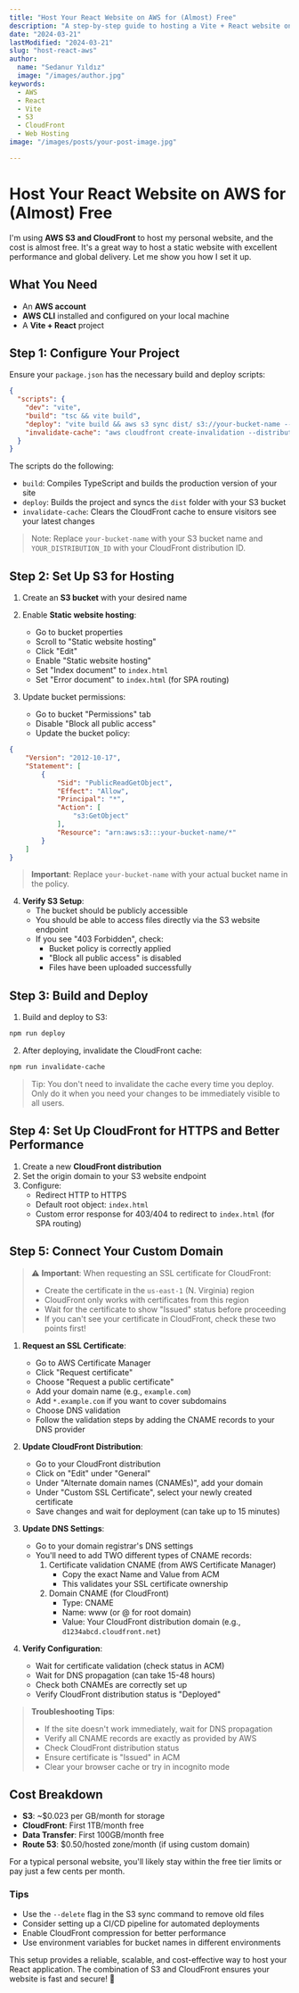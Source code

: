 ```yaml
---
title: "Host Your React Website on AWS for (Almost) Free"
description: "A step-by-step guide to hosting a Vite + React website on AWS S3 and CloudFront"
date: "2024-03-21"
lastModified: "2024-03-21"
slug: "host-react-aws"
author:
  name: "Sedanur Yıldız"
  image: "/images/author.jpg"
keywords:
  - AWS
  - React
  - Vite
  - S3
  - CloudFront
  - Web Hosting
image: "/images/posts/your-post-image.jpg"

--- 
```


# Host Your React Website on AWS for (Almost) Free

I'm using **AWS S3 and CloudFront** to host my personal website, and the cost is almost free. It's a great way to host a static website with excellent performance and global delivery. Let me show you how I set it up.

## What You Need
- An **AWS account**
- **AWS CLI** installed and configured on your local machine
- A **Vite + React** project

## Step 1: Configure Your Project
Ensure your `package.json` has the necessary build and deploy scripts:

```json
{
  "scripts": {
    "dev": "vite",
    "build": "tsc && vite build",
    "deploy": "vite build && aws s3 sync dist/ s3://your-bucket-name --delete",
    "invalidate-cache": "aws cloudfront create-invalidation --distribution-id YOUR_DISTRIBUTION_ID --paths \"/*\""
  }
}
```

The scripts do the following:
- `build`: Compiles TypeScript and builds the production version of your site
- `deploy`: Builds the project and syncs the `dist` folder with your S3 bucket
- `invalidate-cache`: Clears the CloudFront cache to ensure visitors see your latest changes

> Note: Replace `your-bucket-name` with your S3 bucket name and `YOUR_DISTRIBUTION_ID` with your CloudFront distribution ID.

## Step 2: Set Up S3 for Hosting
1. Create an **S3 bucket** with your desired name

2. Enable **Static website hosting**:
   - Go to bucket properties
   - Scroll to "Static website hosting"
   - Click "Edit"
   - Enable "Static website hosting"
   - Set "Index document" to `index.html`
   - Set "Error document" to `index.html` (for SPA routing)

3. Update bucket permissions:
   - Go to bucket "Permissions" tab
   - Disable "Block all public access"
   - Update the bucket policy:

```json
{
    "Version": "2012-10-17",
    "Statement": [
        {
            "Sid": "PublicReadGetObject",
            "Effect": "Allow",
            "Principal": "*",
            "Action": [
                "s3:GetObject"
            ],
            "Resource": "arn:aws:s3:::your-bucket-name/*"
        }
    ]
}
```

> **Important**: Replace `your-bucket-name` with your actual bucket name in the policy.

4. **Verify S3 Setup**:
   - The bucket should be publicly accessible
   - You should be able to access files directly via the S3 website endpoint
   - If you see "403 Forbidden", check:
     - Bucket policy is correctly applied
     - "Block all public access" is disabled
     - Files have been uploaded successfully

## Step 3: Build and Deploy
1. Build and deploy to S3:
```sh
npm run deploy
```

2. After deploying, invalidate the CloudFront cache:
```sh
npm run invalidate-cache
```

> Tip: You don't need to invalidate the cache every time you deploy. Only do it when you need your changes to be immediately visible to all users.

## Step 4: Set Up CloudFront for HTTPS and Better Performance
1. Create a new **CloudFront distribution**
2. Set the origin domain to your S3 website endpoint
3. Configure:
   - Redirect HTTP to HTTPS
   - Default root object: `index.html`
   - Custom error response for 403/404 to redirect to `index.html` (for SPA routing)

## Step 5: Connect Your Custom Domain

> ⚠️ **Important**: When requesting an SSL certificate for CloudFront:
> - Create the certificate in the `us-east-1` (N. Virginia) region
> - CloudFront only works with certificates from this region
> - Wait for the certificate to show "Issued" status before proceeding
> - If you can't see your certificate in CloudFront, check these two points first!

1. **Request an SSL Certificate**:
   - Go to AWS Certificate Manager
   - Click "Request certificate"
   - Choose "Request a public certificate"
   - Add your domain name (e.g., `example.com`)
   - Add `*.example.com` if you want to cover subdomains
   - Choose DNS validation
   - Follow the validation steps by adding the CNAME records to your DNS provider

2. **Update CloudFront Distribution**:
   - Go to your CloudFront distribution
   - Click on "Edit" under "General"
   - Under "Alternate domain names (CNAMEs)", add your domain
   - Under "Custom SSL Certificate", select your newly created certificate
   - Save changes and wait for deployment (can take up to 15 minutes)

3. **Update DNS Settings**:
   - Go to your domain registrar's DNS settings
   - You'll need to add TWO different types of CNAME records:
     1. Certificate validation CNAME (from AWS Certificate Manager)
        - Copy the exact Name and Value from ACM
        - This validates your SSL certificate ownership
     2. Domain CNAME (for CloudFront)
        - Type: CNAME
        - Name: www (or @ for root domain)
        - Value: Your CloudFront distribution domain (e.g., `d1234abcd.cloudfront.net`)

4. **Verify Configuration**:
   - Wait for certificate validation (check status in ACM)
   - Wait for DNS propagation (can take 15-48 hours)
   - Check both CNAMEs are correctly set up
   - Verify CloudFront distribution status is "Deployed"

> **Troubleshooting Tips**:
> - If the site doesn't work immediately, wait for DNS propagation
> - Verify all CNAME records are exactly as provided by AWS
> - Check CloudFront distribution status
> - Ensure certificate is "Issued" in ACM
> - Clear your browser cache or try in incognito mode

## Cost Breakdown
- **S3**: ~$0.023 per GB/month for storage
- **CloudFront**: First 1TB/month free
- **Data Transfer**: First 100GB/month free
- **Route 53**: $0.50/hosted zone/month (if using custom domain)

For a typical personal website, you'll likely stay within the free tier limits or pay just a few cents per month.

### Tips
- Use the `--delete` flag in the S3 sync command to remove old files
- Consider setting up a CI/CD pipeline for automated deployments
- Enable CloudFront compression for better performance
- Use environment variables for bucket names in different environments

This setup provides a reliable, scalable, and cost-effective way to host your React application. The combination of S3 and CloudFront ensures your website is fast and secure! 🚀

